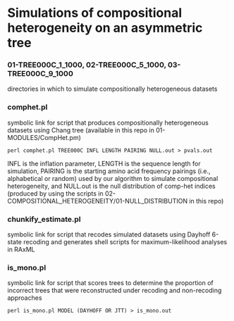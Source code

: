 # Simulations of compositional heterogeneity on an asymmetric tree

### 01-TREE000C_1_1000, 02-TREE000C_5_1000, 03-TREE000C_9_1000 
directories in which to simulate compositionally heterogeneous datasets

### comphet.pl
symbolic link for script that produces compositionally heterogeneous datasets using Chang tree (available in this repo in 01-MODULES/CompHet.pm)

`perl comphet.pl TREE000C INFL LENGTH PAIRING NULL.out > pvals.out`

INFL is the inflation parameter, LENGTH is the sequence length for simulation, PAIRING is the starting amino acid frequency pairings (i.e., alphabetical or random) used by our algorithm to simulate compositional heterogeneity, and NULL.out is the null distribution of comp-het indices (produced by using the scripts in 02-COMPOSITIONAL_HETEROGENEITY/01-NULL_DISTRIBUTION in this repo)

### chunkify_estimate.pl
symbolic link for script that recodes simulated datasets using Dayhoff 6-state recoding and generates shell scripts for maximum-likelihood analyses in RAxML

### is_mono.pl
symbolic link for script that scores trees to determine the proportion of incorrect trees that were reconstructed under recoding and non-recoding approaches

`perl is_mono.pl MODEL (DAYHOFF OR JTT) > is_mono.out`

